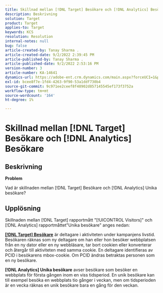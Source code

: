 ```yaml
---
title: Skillnad mellan [!DNL Target] Besökare och [!DNL Analytics] Besökare
description: Beskrivning
solution: Target
product: Target
applies-to: Target
keywords: KCS
resolution: Resolution
internal-notes: null
bug: false
article-created-by: Tanay Sharma .
article-created-date: 9/2/2022 2:39:45 PM
article-published-by: Tanay Sharma .
article-published-date: 9/2/2022 2:53:16 PM
version-number: 3
article-number: KA-14641
dynamics-url: https://adobe-ent.crm.dynamics.com/main.aspx?forceUCI=1&pagetype=entityrecord&etn=knowledgearticle&id=d7fa2510-cd2a-ed11-9db1-002248086735
exl-id: bcee8f7e-1fd4-4263-9f90-53a1ddf730b4
source-git-commit: 9c971ee2ceef8f48902d857145545ef173f3752a
workflow-type: tm+mt
source-wordcount: '164'
ht-degree: 1%

---
```


# Skillnad mellan [!DNL Target] Besökare och [!DNL Analytics] Besökare

## Beskrivning


<b>Problem</b>

Vad är skillnaden mellan [!DNL Target] Besökare och [!DNL Analytics] Unika besökare?


## Upplösning


Skillnaden mellan [!DNL Target] rapportmått &quot;[!UICONTROL Visitors]&quot; och [!DNL Analytics] rapportmåttet&quot;Unika besökare&quot; anges nedan:

<u><b>[!DNL Target] Besökare</b></u> är deltagare i aktiviteten under kampanjens livstid. Besökaren räknas som ny deltagare om han eller hon besöker webbplatsen från en ny dator eller en ny webbläsare, tar bort cookien eller konverterar och återgår till aktiviteten med samma cookie. En deltagare identifieras av PCID i besökarens mbox-cookie. Om PCID ändras betraktas personen som en ny besökare.

<b>[!DNL Analytics] Unika besökare</b> avser besökare som besöker en webbplats för första gången inom en viss tidsperiod. En unik besökare kan till exempel besöka en webbplats tio gånger i veckan, men om tidsperioden är en vecka räknas en unik besökare bara en gång för den veckan.
